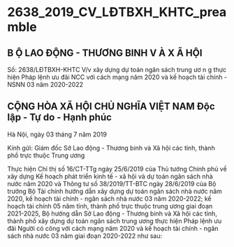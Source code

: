 # 2638_2019_CV_LĐTBXH_KHTC_preamble

B Ộ LAO ĐỘNG - THƯƠNG BINH V À X Ã HỘI
-------
Số: 2638/LĐTBXH-KHTC
V/v xây dựng dự toán ngân sách trung ươ n g thực hiện Pháp lệnh ưu đãi NCC với cách mạng năm 2020 và kế hoạch tài chính - NSNN 03 năm 2020-2022

CỘNG HÒA XÃ HỘI CHỦ NGHĨA VIỆT NAM
Độc lập - Tự do - Hạnh phúc
---------------
Hà Nội, ngày 03 tháng 7 năm 2019

Kính gửi: Giám đốc Sở Lao động - Thương binh và Xã hội các tỉnh, thành phố trực thuộc Trung ương

Thực hiện Chỉ thị số 16/CT-TTg ngày 25/6/2019 của Thủ tướng Chính phủ về xây dựng Kế hoạch phát triển kinh tế - xã hội và dự toán ngân sách nhà nước năm 2020 và Thông tư số 38/2019/TT-BTC ngày 28/6/2019 của Bộ trưởng Bộ Tài chính hướng dẫn xây dựng dự toán ngân sách nhà nước năm 2020, kế hoạch tài chính - ngân sách nhà nước 03 năm 2020-2022; kế hoạch tài chính 05 năm tỉnh, thành phố trực thuộc trung ương giai đoạn 2021-2025, Bộ hướng dẫn Sở Lao động - Thương binh và Xã hội các tỉnh, thành phố xây dựng dự toán ngân sách trung ương thực hiện Pháp lệnh ưu đãi Người có công với cách mạng năm 2020 và kế hoạch tài chính - ngân sách nhà nước 03 năm giai đoạn 2020-2022 như sau:
